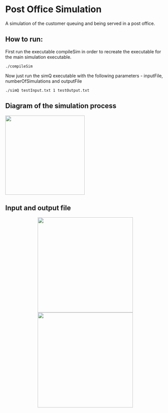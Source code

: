 # Post Office Simulation
A simulation of the customer queuing and being served in a post office.

## How to run:
First run the executable compileSim in order to recreate the executable for the main simulation executable.
```console
./compileSim
```
Now just run the simQ executable with the following parameters - inputFile, numberOfSimulations and outputFile
```console
./simQ testInput.txt 1 testOutput.txt
```

## Diagram of the simulation process
<img height="250em" src="https://i.imgur.com/YGu3rWK.png">

## Input and output file
<div align="center">
    <img height="300em" src="https://i.imgur.com/zNCRal7.png">
    <img height="300em" src="https://i.imgur.com/47UqeY5.png">
</div>
